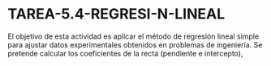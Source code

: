 # TAREA-5.4-REGRESI-N-LINEAL
El objetivo de esta actividad es aplicar el método de regresión lineal simple para ajustar datos experimentales obtenidos en problemas de ingeniería. Se pretende calcular los coeficientes de la recta (pendiente e intercepto), 
